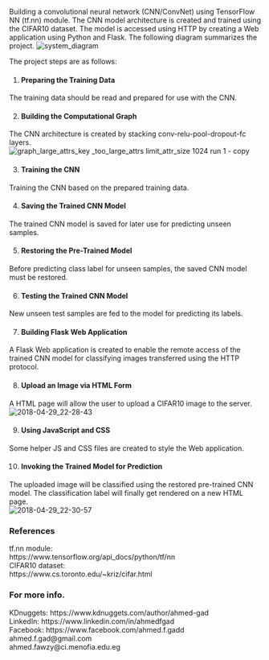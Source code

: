 Building a convolutional neural network (CNN/ConvNet) using TensorFlow NN (tf.nn) module. The CNN model architecture is created and trained using the CIFAR10 dataset. The model is accessed using HTTP by creating a Web application using Python and Flask.
The following diagram summarizes the project.
![system_diagram](https://user-images.githubusercontent.com/16560492/39411182-56ae1492-4c05-11e8-99cd-3172698d97e3.png)

The project steps are as follows:

1) <h4>Preparing the Training Data</h4>
The training data should be read and prepared for use with the CNN.

2) <h4>Building the Computational Graph</h4>
The CNN architecture is created by stacking conv-relu-pool-dropout-fc layers.<br>
![graph_large_attrs_key _too_large_attrs limit_attr_size 1024 run 1 - copy](https://user-images.githubusercontent.com/16560492/39411206-ae3add94-4c05-11e8-9444-a7c21d3fa254.png)

3) <h4>Training the CNN</h4>
Training the CNN based on the prepared training data.

4) <h4>Saving the Trained CNN Model</h4>
The trained CNN model is saved for later use for predicting unseen samples.

5) <h4>Restoring the Pre-Trained Model</h4>
Before predicting class label for unseen samples, the saved CNN model must be restored.

6) <h4>Testing the Trained CNN Model</h4>
New unseen test samples are fed to the model for predicting its labels.

7) <h4>Building Flask Web Application</h4>
A Flask Web application is created to enable the remote access of the trained CNN model for classifying images transferred using the HTTP protocol.

8) <h4>Upload an Image via HTML Form</h4>
A HTML page will allow the user to upload a CIFAR10 image to the server.<br>
![2018-04-29_22-28-43](https://user-images.githubusercontent.com/16560492/39411196-8b5ea3f0-4c05-11e8-8eae-f9006f8f9b63.png)

9) <h4>Using JavaScript and CSS</h4>
Some helper JS and CSS files are created to style the Web application.

10) <h4>Invoking the Trained Model for Prediction</h4>
The uploaded image will be classified using the restored pre-trained CNN model. The classification label will finally get rendered on a new HTML page.<br>
![2018-04-29_22-30-57](https://user-images.githubusercontent.com/16560492/39411202-98faaedc-4c05-11e8-9f3b-785a06bec1cb.png)

<h3>References</h3>
tf.nn module:<br>
https://www.tensorflow.org/api_docs/python/tf/nn<br>
CIFAR10 dataset:<br>
https://www.cs.toronto.edu/~kriz/cifar.html<br>

<h3>For more info.</h3>
KDnuggets: https://www.kdnuggets.com/author/ahmed-gad<br>LinkedIn: https://www.linkedin.com/in/ahmedfgad<br>Facebook: https://www.facebook.com/ahmed.f.gadd<br>ahmed.f.gad@gmail.com<br>ahmed.fawzy@ci.menofia.edu.eg
